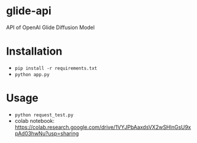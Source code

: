 # glide-api
API of OpenAI Glide Diffusion Model

# Installation
* `pip install -r requirements.txt`
* `python app.py`

# Usage
* `python request_test.py`
* colab notebook: https://colab.research.google.com/drive/1VYJPbAaxdsVX2wSHlnGsU9xpAd03hwNu?usp=sharing 